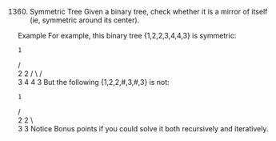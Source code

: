 1360. Symmetric Tree
Given a binary tree, check whether it is a mirror of itself (ie, symmetric around its center).

Example
For example, this binary tree {1,2,2,3,4,4,3} is symmetric:

    1
   / \
  2   2
 / \ / \
3  4 4  3
But the following {1,2,2,#,3,#,3} is not:

    1
   / \
  2   2
   \   \
   3    3
Notice
Bonus points if you could solve it both recursively and iteratively.

